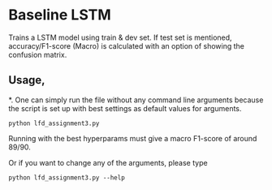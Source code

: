 
# Baseline LSTM

Trains a LSTM model using train & dev set. If test set is mentioned, accuracy/F1-score (Macro)
is calculated with an option of showing the confusion matrix.

## Usage,

*. One can simply run the file without any command line arguments because the script 
is set up with best settings as default values for arguments.

`python lfd_assignment3.py`

Running with the best hyperparams must give a macro F1-score of around 89/90.

Or if you want to change any of the arguments, please type

`python lfd_assignment3.py --help`